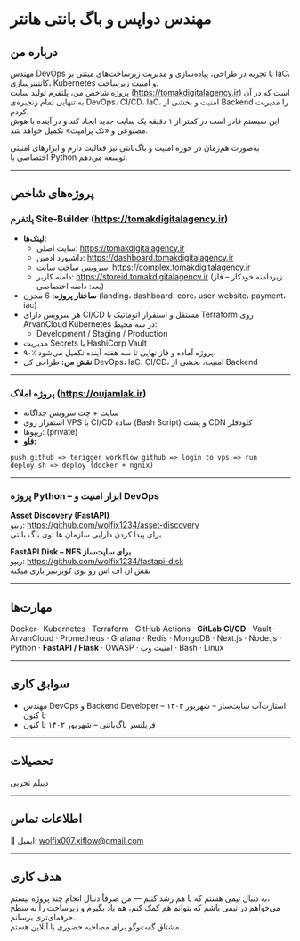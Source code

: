 # مهندس دواپس و باگ بانتی هانتر

## درباره من  
مهندس DevOps با تجربه در طراحی، پیاده‌سازی و مدیریت زیرساخت‌های مبتنی بر IaC، کانتینرسازی، Kubernetes و امنیت زیرساخت.  
پروژه شاخص من، پلتفرم تولید سایت (https://tomakdigitalagency.ir) است که در آن به تنهایی تمام زنجیره‌ی DevOps، CI/CD، IaC، امنیت و بخشی از Backend را مدیریت کردم.  
این سیستم قادر است در کمتر از ۱ دقیقه یک سایت جدید ایجاد کند و در آینده با هوش مصنوعی و «تک پرامپت» تکمیل خواهد شد.  

به‌صورت هم‌زمان در حوزه امنیت و باگ‌بانتی نیز فعالیت دارم و ابزارهای امنیتی اختصاصی با Python توسعه می‌دهم.

---

## پروژه‌های شاخص  

### **پلتفرم Site-Builder (https://tomakdigitalagency.ir)**  
- **لینک‌ها:**
  - سایت اصلی: https://tomakdigitalagency.ir  
  - داشبورد ادمین: https://dashboard.tomakdigitalagency.ir  
  - سرویس ساخت سایت: https://complex.tomakdigitalagency.ir  
  - دامنه کاربر: https://storeid.tomakdigitalagency.ir (زیردامنه خودکار – فاز بعد: دامنه اختصاصی)  
- **ساختار پروژه:** 6 مخزن (landing، dashboard، core، user-website، payment، iac)  
- هر سرویس دارای CI/CD مستقل و استقرار اتوماتیک با Terraform روی ArvanCloud Kubernetes در سه محیط:
  - Development / Staging / Production  
- مدیریت Secrets با HashiCorp Vault  
- ۹۰٪ پروژه آماده و فاز نهایی تا سه هفته آینده تکمیل می‌شود.  
- **نقش من:** طراحی کل DevOps، IaC، CI/CD، امنیت، بخشی از Backend  

---

### **پروژه املاک (https://oujamlak.ir)**  
- سایت + چت سرویس جداگانه  
- استقرار روی VPS با CI/CD ساده (Bash Script) و پشت CDN کلودفلر  
- ریپوها: (private)
- **فلو:**  
```
push github => terigger workflow github => login to vps => run deploy.sh => deploy (docker + ngnix)
```
---

### **پروژه Python – ابزار امنیت و DevOps**
**Asset Discovery (FastAPI)**  
ریپو: https://github.com/wolfix1234/asset-discovery  
برای پیدا کردن دارایی سازمان ها توی باگ بانتی

**FastAPI Disk – NFS برای سایت‌ساز**  
ریپو: https://github.com/wolfix1234/fastapi-disk  
نقش ان اف اس رو توی کوبرنتیز بازی میکنه 

---

## مهارت‌ها  
Docker · Kubernetes · Terraform · GitHub Actions · **GitLab CI/CD** · Vault · ArvanCloud · Prometheus · Grafana · Redis · MongoDB · Next.js · Node.js · Python · **FastAPI / Flask** · OWASP · امنیت وب · Bash · Linux  

---

## سوابق کاری  
- مهندس DevOps و Backend Developer – استارت‌آپ سایت‌ساز – شهریور ۱۴۰۳ تا کنون  
- فریلنسر باگ‌بانتی – شهریور ۱۴۰۲ تا کنون  

---

## تحصیلات  
دیپلم تجربی  

---

## اطلاعات تماس  
📧 ایمیل: wolfix007.xiflow@gmail.com  

---

## هدف کاری  
به دنبال تیمی هستم که با هم رشد کنیم — من صرفاً دنبال انجام چند پروژه نیستم،  
می‌خواهم در تیمی باشم که بتوانم هم کمک کنم، هم یاد بگیرم و زیرساخت را به سطح حرفه‌ای‌تری برسانم.  
مشتاق گفت‌وگو برای مصاحبه حضوری یا آنلاین هستم.
